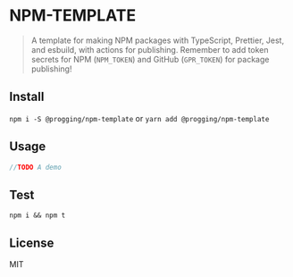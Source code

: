# NPM-TEMPLATE

> A template for making NPM packages with TypeScript, Prettier, Jest, and esbuild, with actions for publishing. Remember to add token secrets for NPM (`NPM_TOKEN`) and GitHub (`GPR_TOKEN`) for package publishing!

## Install

`npm i -S @progging/npm-template` or `yarn add @progging/npm-template`

## Usage

```typescript
//TODO A demo
```

## Test

`npm i && npm t`

## License

MIT
